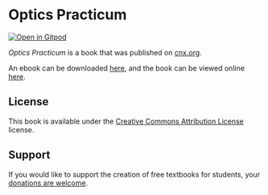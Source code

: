 # Optics Practicum

[![Open in Gitpod](https://gitpod.io/button/open-in-gitpod.svg)](https://gitpod.io/from-referrer/)

_Optics Practicum_ is a book that was published on [cnx.org](https://cnx.org/).

An ebook can be downloaded [here](https://github.com/cnx-user-books/cnxbook-optics-practicum/releases/latest), and the book can be viewed online [here](https://github.com/cnx-user-books/cnxbook-optics-practicum/releases/latest).

## License
This book is available under the [Creative Commons Attribution License](./LICENSE) license.

## Support
If you would like to support the creation of free textbooks for students, your [donations are welcome](https://riceconnect.rice.edu/donation/support-openstax-banner).
